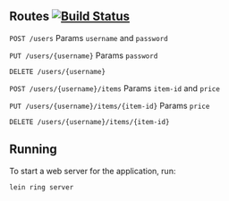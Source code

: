 ## Routes  [![Build Status](https://travis-ci.org/bocuma/ebby-sniper-api.svg?branch=master)](https://travis-ci.org/bocuma/ebby-sniper-api)

`POST /users`
Params `username` and `password`

`PUT /users/{username}`
Params `password`

`DELETE /users/{username}`

`POST /users/{username}/items`
Params `item-id` and `price`

`PUT /users/{username}/items/{item-id}`
Params `price`

`DELETE /users/{username}/items/{item-id}`


## Running

To start a web server for the application, run:

    lein ring server
